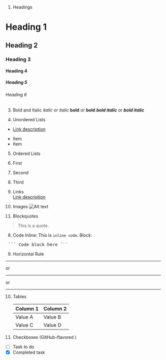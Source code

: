 1. Headings
# Heading 1
## Heading 2
### Heading 3
#### Heading 4
##### Heading 5
###### Heading 6

3. Bold and Italic
   *italic* or _italic_
   **bold** or __bold__
   ***bold italic*** or ___bold italic___

3. Unordered Lists
-  [Link description](https://example.com)
* Item 
* Item

5. Ordered Lists
1. First
2. Second
3. Third

6. Links   
   [Link description](https://example.com)

6. Images
   ![Alt text](https://image-url.jpg)
7. Blockquotes
> This is a quote.
8. Code
   Inline:
   This is `inline code`.
   Block:
<pre> ``` Code block here ``` </pre>
9. Horizontal Rule
  
---
or
***
or
___
10. Tables
    
    | Column 1 | Column 2 |
    |----------|----------|
    | Value A  | Value B  |
    | Value C  | Value D  |

12. Checkboxes (GitHub-flavored )
- [ ] Task to do
- [x] Completed task